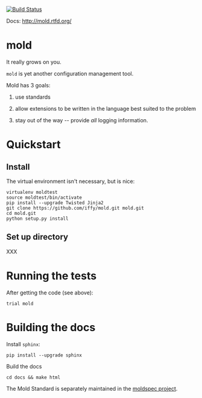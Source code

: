 [![Build Status](https://secure.travis-ci.org/iffy/mold.png)](http://travis-ci.org/iffy/mold)

Docs: http://mold.rtfd.org/


# mold #

It really grows on you.

``mold`` is yet another configuration management tool.


Mold has 3 goals:

1. use standards

2. allow extensions to be written in the language best suited to the problem

3. stay out of the way -- provide *all* logging information.


# Quickstart #

## Install ##

The virtual environment isn't necessary, but is nice:

    virtualenv moldtest
    source moldtest/bin/activate
    pip install --upgrade Twisted Jinja2
    git clone https://github.com/iffy/mold.git mold.git
    cd mold.git
    python setup.py install

## Set up directory ##

XXX


# Running the tests #

After getting the code (see above):

    trial mold

# Building the docs #

Install ``sphinx``:

    pip install --upgrade sphinx


Build the docs

    cd docs && make html


The Mold Standard is separately maintained in the [moldspec project](https://github.com/iffy/moldspec).


